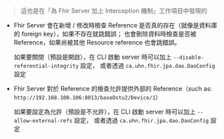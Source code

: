 > 這也是在「為 Fhir Server 加上 Interception 機制」工作項目中發現的

- Fhir Server 會在新增 / 修改時檢查 Reference 是否真的存在（就像是資料庫的 foreign key），如果不存在就跳錯誤；
  也會刪除資料時檢查是否被 Reference，如果尚被其他 Resource reference 也會跳錯誤。
  
  如果要關閉（預設是開啟），在 CLI 啟動 server 時可以加上 `--disable-referential-integrity` 設定，
  或者透過 `ca.uhn.fhir.jpa.dao.DaoConfig` 設定

- Fhir Server 對於 Reference 的檢查允許提供外部的 Reference（such as: `http://192.168.100.106:8013/baseDstu2/Device/1`）

  如果要設定為允許（預設是不允許），在 CLI 啟動 server 時可以加上 `--allow-external-refs` 設定，
  或者透過 `ca.uhn.fhir.jpa.dao.DaoConfig` 設定
